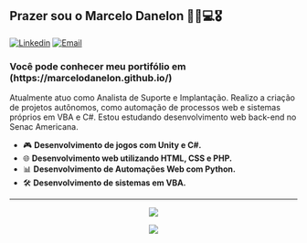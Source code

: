<h2>Prazer sou o Marcelo Danelon  👦🏻💻🎖️</h2>

[![Linkedin](https://img.shields.io/badge/-LinkedIn-blue?style=flat&logo=Linkedin&logoColor=white)](https://www.linkedin.com/in/marcelo-danelon/)
[![Email](https://img.shields.io/badge/-Outlook-blue?style=flat&logo=Mail&logoColor=white)](mailto:marcelodanelon11@gmail.com)

<h3>Você pode conhecer meu portifólio em (https://marcelodanelon.github.io/)</h3>

Atualmente atuo como Analista de Suporte e Implantação. Realizo a criação de projetos autônomos, como automação de processos web e sistemas próprios em VBA e C#. Estou estudando desenvolvimento web back-end no Senac Americana.
- 🎮 <b>Desenvolvimento de jogos com Unity e C#.</b>
- 🌐 <b>Desenvolvimento web utilizando HTML, CSS e PHP.</b>
- 📊  <b>Desenvolvimento de Automações Web com Python.</b>
- 🛠 <b>Desenvolvimento de sistemas em VBA.</b>

<hr>
<p align="center"> 
  <img align="center" src="https://github-readme-stats.vercel.app/api?username=marcelodanelon&show_icons=true&layout=compact" />
</p>
<p align="center"> 
  <img align="center" src="https://github-readme-stats.vercel.app/api/top-langs/?username=marcelodanelon&show_icons=true&layout=compact" />
</p>
